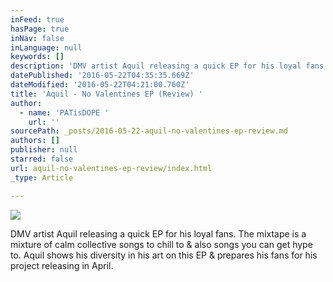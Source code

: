```yaml
---
inFeed: true
hasPage: true
inNav: false
inLanguage: null
keywords: []
description: 'DMV artist Aquil releasing a quick EP for his loyal fans. The mixtape is a mixture of calm collective songs to chill to & also songs you can get hype to. Aquil shows his diversity in his art on this EP & prepares his fans for his project releasing in April.'
datePublished: '2016-05-22T04:35:35.669Z'
dateModified: '2016-05-22T04:21:00.760Z'
title: 'Aquil - No Valentines EP (Review) '
author:
  - name: 'PATisDOPE '
    url: ''
sourcePath: _posts/2016-05-22-aquil-no-valentines-ep-review.md
authors: []
publisher: null
starred: false
url: aquil-no-valentines-ep-review/index.html
_type: Article

---
```

![](https://the-grid-user-content.s3-us-west-2.amazonaws.com/0030d0e1-1914-4dbd-870a-1408ce04cbaf.png)

DMV artist Aquil releasing a quick EP for his loyal fans. The mixtape is a mixture of calm collective songs to chill to & also songs you can get hype to. Aquil shows his diversity in his art on this EP & prepares his fans for his project releasing in April.